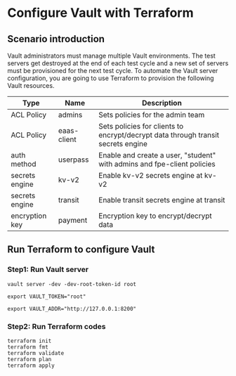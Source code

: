 # Configure Vault with Terraform

## Scenario introduction
Vault administrators must manage multiple Vault environments. The test servers get destroyed at the end of each test cycle and a new set of servers must be provisioned for the next test cycle. To automate the Vault server configuration, you are going to use Terraform to provision the following Vault resources.

|Type|Name|Description|
|----|----|-----------|
|ACL Policy|admins|Sets policies for the admin team|
|ACL Policy|eaas-client|Sets policies for clients to encrypt/decrypt data through transit secrets engine|
|auth method|userpass|Enable and create a user, "student" with admins and fpe-client policies|
|secrets engine|kv-v2|Enable kv-v2 secrets engine at kv-v2|
|secrets engine|transit|Enable transit secrets engine at transit|
|encryption key|payment|Encryption key to encrypt/decrypt data|


## Run Terraform to configure Vault

### Step1: Run Vault server
```
vault server -dev -dev-root-token-id root

export VAULT_TOKEN="root"

export VAULT_ADDR="http://127.0.0.1:8200"
```
### Step2: Run Terraform codes
```
terraform init
terraform fmt
terraform validate
terraform plan
terraform apply
```
